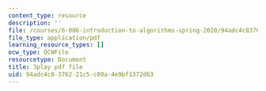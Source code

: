 ```yaml
---
content_type: resource
description: ''
file: /courses/6-006-introduction-to-algorithms-spring-2020/94adc4c8376221c5c09a4e9bf1372d63_kshe8d8rxHo.pdf
file_type: application/pdf
learning_resource_types: []
ocw_type: OCWFile
resourcetype: Document
title: 3play pdf file
uid: 94adc4c8-3762-21c5-c09a-4e9bf1372d63
---
```

